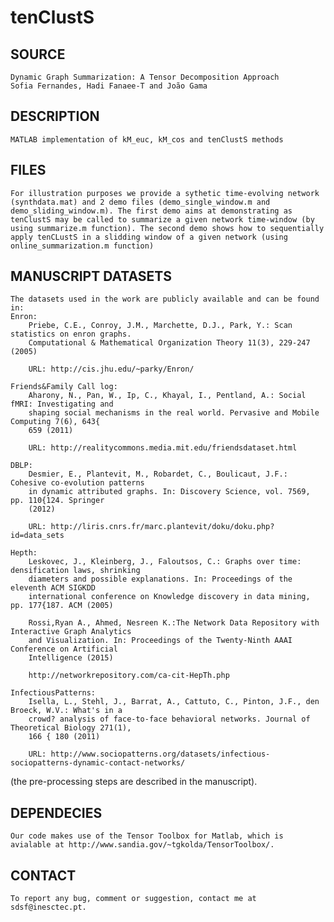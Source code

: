 # tenClustS

SOURCE 
------
    Dynamic Graph Summarization: A Tensor Decomposition Approach
    Sofia Fernandes, Hadi Fanaee-T and João Gama

DESCRIPTION
-----------
    MATLAB implementation of kM_euc, kM_cos and tenClustS methods   

FILES
-----
    For illustration purposes we provide a sythetic time-evolving network (synthdata.mat) and 2 demo files (demo_single_window.m and demo_sliding_window.m). The first demo aims at demonstrating as tenClustS may be called to summarize a given network time-window (by using summarize.m function). The second demo shows how to sequentially apply tenCLustS in a slidding window of a given network (using online_summarization.m function)

MANUSCRIPT DATASETS
-------------------
    The datasets used in the work are publicly available and can be found in:
	Enron: 
		Priebe, C.E., Conroy, J.M., Marchette, D.J., Park, Y.: Scan statistics on enron graphs.
		Computational & Mathematical Organization Theory 11(3), 229-247 (2005) 

		URL: http://cis.jhu.edu/~parky/Enron/

	Friends&Family Call log:
		Aharony, N., Pan, W., Ip, C., Khayal, I., Pentland, A.: Social fMRI: Investigating and
		shaping social mechanisms in the real world. Pervasive and Mobile Computing 7(6), 643{
		659 (2011) 
	
		URL: http://realitycommons.media.mit.edu/friendsdataset.html

	DBLP: 
		Desmier, E., Plantevit, M., Robardet, C., Boulicaut, J.F.: Cohesive co-evolution patterns
		in dynamic attributed graphs. In: Discovery Science, vol. 7569, pp. 110{124. Springer
		(2012)

		URL: http://liris.cnrs.fr/marc.plantevit/doku/doku.php?id=data_sets

	Hepth: 
		Leskovec, J., Kleinberg, J., Faloutsos, C.: Graphs over time: densification laws, shrinking
		diameters and possible explanations. In: Proceedings of the eleventh ACM SIGKDD
		international conference on Knowledge discovery in data mining, pp. 177{187. ACM (2005)

		Rossi,Ryan A., Ahmed, Nesreen K.:The Network Data Repository with Interactive Graph Analytics
		and Visualization. In: Proceedings of the Twenty-Ninth AAAI Conference on Artificial 
		Intelligence (2015)

		http://networkrepository.com/ca-cit-HepTh.php

	InfectiousPatterns: 
		Isella, L., Stehl, J., Barrat, A., Cattuto, C., Pinton, J.F., den Broeck, W.V.: What's in a
		crowd? analysis of face-to-face behavioral networks. Journal of Theoretical Biology 271(1),
		166 { 180 (2011)

		URL: http://www.sociopatterns.org/datasets/infectious-sociopatterns-dynamic-contact-networks/

(the pre-processing steps are described in the manuscript).	
 
DEPENDECIES
-----------
    Our code makes use of the Tensor Toolbox for Matlab, which is avialable at http://www.sandia.gov/~tgkolda/TensorToolbox/.

CONTACT
-------
    To report any bug, comment or suggestion, contact me at sdsf@inesctec.pt.

